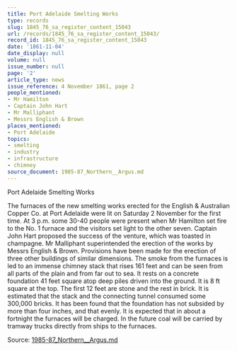 ```yaml
---
title: Port Adelaide Smelting Works
type: records
slug: 1845_76_sa_register_content_15043
url: /records/1845_76_sa_register_content_15043/
record_id: 1845_76_sa_register_content_15043
date: '1861-11-04'
date_display: null
volume: null
issue_number: null
page: '2'
article_type: news
issue_reference: 4 November 1861, page 2
people_mentioned:
- Mr Hamilton
- Captain John Hart
- Mr Malliphant
- Messrs English & Brown
places_mentioned:
- Port Adelaide
topics:
- smelting
- industry
- infrastructure
- chimney
source_document: 1985-87_Northern__Argus.md
---
```


Port Adelaide Smelting Works

The furnaces of the new smelting works erected for the English & Australian Copper Co. at Port Adelaide were lit on Saturday 2 November for the first time.  At 3 p.m. some 30-40 people were present when Mr Hamilton set fire to the No. 1 furnace and the visitors set light to the other seven.  Captain John Hart proposed the success of the venture, which was toasted in champagne.  Mr Malliphant superintended the erection of the works by Messrs English & Brown.  Provisions have been made for the erection of three other buildings of similar dimensions.  The smoke from the furnaces is led to an immense chimney stack that rises 161 feet and can be seen from all parts of the plain and from far out to sea.  It rests on a concrete foundation 41 feet square atop deep piles driven into the ground.  It is 8 ft square at the top.  The first 12 feet are stone and the rest in brick. It is estimated that the stack and the connecting tunnel consumed some 300,000 bricks.  It has been found that the foundation has not subsided by more than four inches, and that evenly.  It is expected that in about a fortnight the furnaces will be charged.  In the future coal will be carried by tramway trucks directly from ships to the furnaces.

Source: [1985-87_Northern__Argus.md](/downloads/markdown/1985-87_Northern__Argus.md)
